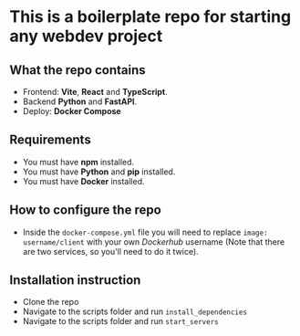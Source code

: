 # This is a boilerplate repo for starting any webdev project

## What the repo contains
- Frontend: **Vite**, **React** and **TypeScript**.
- Backend **Python** and **FastAPI**.
- Deploy: **Docker Compose**

## Requirements
- You must have **npm** installed.
- You must have **Python** and **pip** installed.
- You must have **Docker** installed.

## How to configure the repo
- Inside the `docker-compose.yml` file you will need to replace `image: username/client` with your own *Dockerhub* username (Note that there are two services, so you'll need to do it twice).

## Installation instruction
- Clone the repo
- Navigate to the scripts folder and run `install_dependencies`
- Navigate to the scripts folder and run `start_servers`
